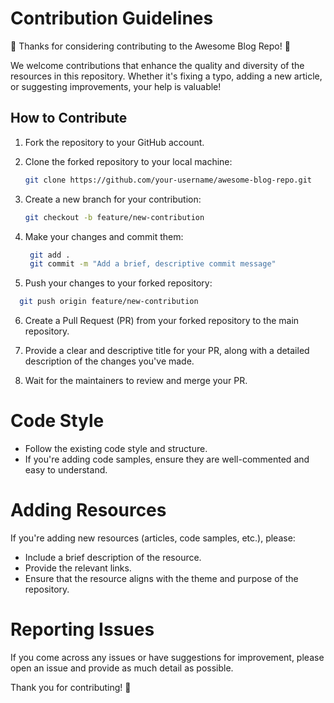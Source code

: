 # Contribution Guidelines

🎉 Thanks for considering contributing to the Awesome Blog Repo! 🎉

We welcome contributions that enhance the quality and diversity of the resources in this repository. Whether it's fixing a typo, adding a new article, or suggesting improvements, your help is valuable!

## How to Contribute

1. Fork the repository to your GitHub account.
2. Clone the forked repository to your local machine:

   ```bash
   git clone https://github.com/your-username/awesome-blog-repo.git

3. Create a new branch for your contribution:
 
   ```bash
   git checkout -b feature/new-contribution
4. Make your changes and commit them:

   ```bash
    git add .
    git commit -m "Add a brief, descriptive commit message"

5. Push your changes to your forked repository:

  ```bash
    git push origin feature/new-contribution
```


6. Create a Pull Request (PR) from your forked repository to the main repository.

7. Provide a clear and descriptive title for your PR, along with a detailed description of the changes you've made.

8. Wait for the maintainers to review and merge your PR.

# Code Style

- Follow the existing code style and structure.
- If you're adding code samples, ensure they are well-commented and easy to understand.

# Adding Resources

If you're adding new resources (articles, code samples, etc.), please:

- Include a brief description of the resource.
- Provide the relevant links.
- Ensure that the resource aligns with the theme and purpose of the repository.

# Reporting Issues

If you come across any issues or have suggestions for improvement, please open an issue and provide as much detail as possible.

Thank you for contributing! 🚀











